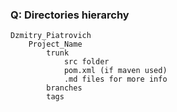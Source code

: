 ### Q: Directories hierarchy
    Dzmitry_Piatrovich
        Project_Name
            trunk
                src folder
                pom.xml (if maven used)
                .md files for more info    
            branches
            tags

### 